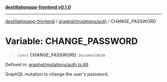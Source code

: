 [**destillationapp-frontend v0.1.0**](../../../../README.md)

***

[destillationapp-frontend](../../../../modules.md) / [graphql/mutations/auth](../README.md) / CHANGE\_PASSWORD

# Variable: CHANGE\_PASSWORD

> `const` **CHANGE\_PASSWORD**: `DocumentNode`

Defined in: [graphql/mutations/auth.ts:46](https://github.com/DestillApp/main/blob/be94b1d93681946bd573e84cd8381ba32cee62b9/frontend/src/graphql/mutations/auth.ts#L46)

GraphQL mutation to change the user's password.
